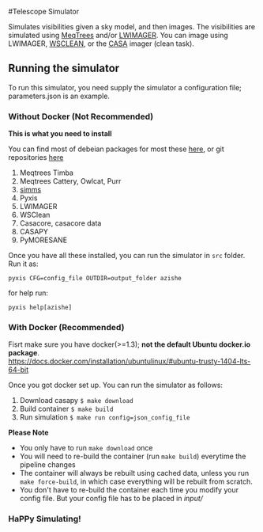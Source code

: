 #Telescope Simulator

Simulates visibilities given a sky model, and then images. 
The visibilities are simulated using [MeqTrees](http://meqtrees.net) 
and/or [LWIMAGER](https://github.com/ska-sa/lwimager). 
You can image using LWIMAGER, [WSCLEAN](http://sourceforge.net/projects/wsclean), or the [CASA](http://casa.nrao.edu/index.shtml) imager (clean task).

## Running the simulator
To run this simulator, you need supply the simulator a configuration file; parameters.json is an example.

### Without Docker (Not Recommended)

**This is what you need to install** 

You can find most of debeian packages for most these [here](https://launchpad.net/~radio-astro/+archive/ubuntu/main), or git repositories [here](github.com/ska-sa)

1. Meqtrees Timba  
2. Meqtrees Cattery, Owlcat, Purr  
3. [simms](https://github.com/sphemakh/simms)  
4. Pyxis  
5. LWIMAGER  
6. WSClean  
7. Casacore, casacore data  
8. CASAPY  
9. PyMORESANE  

Once you have all these installed, you can run the simulator in `src` folder. Run it as:
```
pyxis CFG=config_file OUTDIR=output_folder azishe
```
for help run:
```
pyxis help[azishe]
```

### With Docker (Recommended)
Fisrt make sure you have docker(>=1.3); **not the default Ubuntu docker.io package**.   
https://docs.docker.com/installation/ubuntulinux/#ubuntu-trusty-1404-lts-64-bit

Once you got docker set up. You can run the simulator as follows:

1. Download casapy `$ make download`
2. Build container `$ make build`
3. Run simulation `$ make run config=json_config_file`

**Please Note**

* You only have to run `make download` once
* You will need to re-build the container (run `make build`) everytime the pipeline changes
* The container will always be rebuilt using cached data, unless you run `make force-build`,
in which case everything will be rebuilt from scratch.
* You don't have to re-build the container each time you modify your config file. But your config file has to be placed in *input/*

### HaPPy Simulating!
